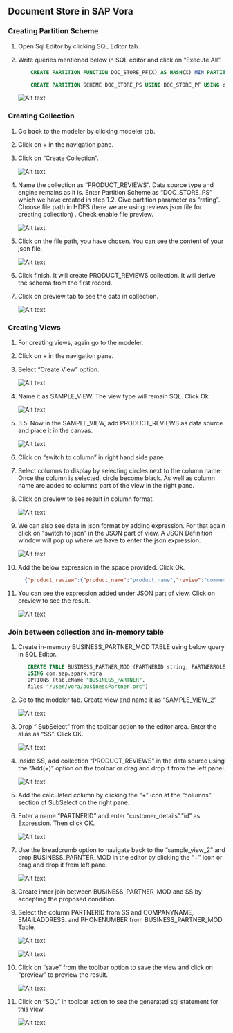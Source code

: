 
## Document Store in SAP Vora

### Creating Partition Scheme

1. Open Sql Editor by clicking SQL Editor tab.
2. Write queries mentioned below in SQL editor and click on “Execute All”.

   ```sql   
       CREATE PARTITION FUNCTION DOC_STORE_PF(X) AS HASH(X) MIN PARTITIONS 3 MAX PARTITIONS 3 USING com.sap.spark.engines;

       CREATE PARTITION SCHEME DOC_STORE_PS USING DOC_STORE_PF USING com.sap.spark.engines;
   ```
   
   ![Alt text](./images/1.jpg "Optional title")
   
### Creating Collection

1. Go back to the modeler by clicking modeler tab.
2. Click on + in the navigation pane.
3. Click on “Create Collection”.

   ![Alt text](./images/2.jpg "Optional title")

4. Name the collection as “PRODUCT_REVIEWS”. Data source type and engine remains as it is. Enter Partition Scheme as “DOC_STORE_PS” which we have created in step 1.2. Give partition parameter as “rating”. Choose file path in HDFS (here we are using reviews.json file for creating collection) . Check enable file preview.

   ![Alt text](./images/3.jpg "Optional title")

5. Click on the file path, you have chosen. You can see the content of your json file.

   ![Alt text](./images/4.jpg "Optional title")

6. Click finish. It will create PRODUCT_REVIEWS collection. It will derive the schema from the first record.
7. Click on preview tab to see the data in collection.

   ![Alt text](./images/5.jpg "Optional title")

### Creating Views

1. For creating views, again go to the modeler.
2. Click on + in the navigation pane. 
3. Select “Create View” option.
   
   ![Alt text](./images/6.jpg "Optional title")

4. Name it as SAMPLE_VIEW. The view type will remain SQL. Click Ok

   ![Alt text](./images/7.jpg "Optional title")
   
5. 3.5.	Now in the SAMPLE_VIEW, add PRODUCT_REVIEWS as data source and place it in the canvas.

   ![Alt text](./images/8.jpg "Optional title")
   
6.	Click on “switch to column” in right hand side pane 
7.	Select columns to display by selecting circles next to the column name. Once the column is selected, circle become black. As well as column name are added to columns part of the view in the right pane.
8. Click on preview to see result in column format.

   ![Alt text](./images/9.jpg "Optional title")
   
9.	We can also see data in json format by adding expression. For that again click on “switch to json” in the JSON part of view. A JSON Definition window will pop up where we have to enter the json expression.
   
    ![Alt text](./images/10.jpg "Optional title")
   
10. Add the below expression in the space provided. Click Ok.

     ```json
       {"product_review":{"product_name":"product_name","review":"comment_text","rating":"rating"}}
     ```
11. You can see the expression added under JSON part of view. Click on preview to see the result.

     ![Alt text](./images/11.jpg "Optional title")

### Join between collection and in-memory table

1.	Create in-memory BUSINESS_PARTNER_MOD TABLE using below query in SQL Editor.

    ```sql
       CREATE TABLE BUSINESS_PARTNER_MOD (PARTNERID string, PARTNERROLE string, EMAILADDRESS string, PHONENUMBER string, FAXNUMBER string, WEBADDRESS string, ADDRESSID string, COMPANYNAME string, LEGALFORM string, CREATEDBY_EMPLOYEEID string, CREATEDAT date, CHANGEDBY_EMPLOYEEID string, CHANGEDAT date, CURRENCY string)
       USING com.sap.spark.vora
       OPTIONS (tableName "BUSINESS_PARTNER",
       files "/user/vora/businessPartner.orc")
    ```
   
2. Go to the modeler tab. Create view and name it as “SAMPLE_VIEW_2”

   ![Alt text](./images/12.jpg "Optional title")
3. Drop  “ SubSelect” from the toolbar action to the editor area. Enter the alias as “SS”. Click OK.

   ![Alt text](./images/13.jpg "Optional title")
   
4. Inside SS, add collection “PRODUCT_REVIEWS”  in the data source using the “Add(+)” option on the toolbar or drag and drop it from the left panel.

   ![Alt text](./images/14.jpg "Optional title")
   
5. Add the calculated column by clicking the “+” icon at the “columns” section of SubSelect on the right pane.
6. Enter a name “PARTNERID” and enter “customer_details”.”id” as Expression. Then click OK.

   ![Alt text](./images/15.jpg "Optional title")
   
7. Use the breadcrumb option to navigate back to the “sample_view_2” and drop BUSINESS_PARNTER_MOD in the editor by clicking the “+” icon or drag and drop it from left pane.

   ![Alt text](./images/16.jpg "Optional title")
   
8. Create inner join between BUSINESS_PARTNER_MOD and SS by accepting the proposed condition.
9. Select the column PARTNERID from SS and COMPANYNAME, EMAILADDRESS. and PHONENUMBER from BUSINESS_PARTNER_MOD Table.

   ![Alt text](./images/17.png "Optional title")
   
   ![Alt text](./images/18.jpg "Optional title")
   
10. Click on “save” from the toolbar option to save the view and click on “preview” to preview the result.

    ![Alt text](./images/19.jpg "Optional title")
   
11. Click on “SQL” in toolbar action to see the generated sql statement for this view.

    ![Alt text](./images/20.jpg "Optional title")

